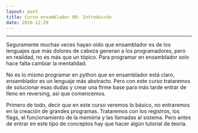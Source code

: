 ```yaml
---
layout: post
title: Curso ensamblador 00: Introduccón   
date: 2016-12-29
---
```

--------------------
Seguramente muchas veces hayan oído que ensamblador es de los lenguajes que más dolores de cabeza generan a los programadores, pero en realidad, no es más que un tópico. Para programar en ensamblador solo hace falta cambiar la mentalidad. 

No es lo mismo programar en python que en ensamblador está claro, ensamblador es un lenguaje más abstracto. Pero con este curso trataremos de solucionar esas dudas y crear una firme base para más tarde entrar de lleno en reversing, así que comencemos. 

Primero de todo, decir que en este curso veremos lo básico, no entraremos en la creación de grandes programas. Trataremos con los registros, los flags, el funcionamiento de la memória y las llamadas al sistema. Pero antes de entrar en este tipo de conceptos hay que hacer algún tutorial de teoría.
